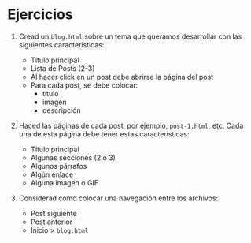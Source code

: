 # Ejercicios

1. Cread un `blog.html` sobre un tema que queramos desarrollar con las siguientes características:
    - Título principal
    - Lista de Posts (2-3)
    - Al hacer click en un post debe abrirse la página del post
    - Para cada post, se debe colocar:
        - título
        - imagen
        - descripción
2. Haced las páginas de cada post, por ejemplo, `post-1.html`, etc. Cada una de esta página debe tener estas características:
    - Título principal
    - Algunas secciones (2 o 3)
    - Algunos párrafos
    - Algún enlace
    - Alguna imagen o GIF

3. Considerad como colocar una navegación entre los archivos:
    - Post siguiente
    - Post anterior
    - Inicio > `blog.html` 


